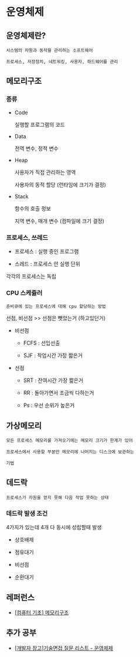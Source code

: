 # 운영체제

## 운영체제란?

    시스템의 자원과 동작을 관리하는 소프트웨어

    프로세스, 저장장치, 네트워킹, 사용자, 하드웨어를 관리

## 메모리구조

### 종류

- Code

  실행할 프로그램의 코드

- Data

  전역 변수, 정적 변수

- Heap

  사용자가 직접 관리하는 영역

  사용자의 동적 할당 (런타임에 크기가 결정)

- Stack

  함수의 호출 정보

  지역 변수, 매개 변수 (컴파일에 크기 결정)

### 프로세스, 쓰레드

- 프로세스 : 실행 중인 프로그램

- 스레드 : 프로세스 안 실행 단위

각각의 프로세스는 독립

### CPU 스케쥴러

    준비큐에 있는 프로세스에 대해 cpu 할당하는 방법

선점, 비선점 >> 선점은 뺏았는거 (하고있던거)

- 비선점

  - FCFS : 선입선출

  - SJF : 작업시간 가장 짧은거

- 선점

  - SRT : 잔여시간 가장 짧은거

  - RR : 돌아가면서 조금씩 다하는거

  - Ps : 우선 순위가 높은거

## 가상메모리

    모든 프로세스 메모리를 가져오기에는 메모리 크기가 한계가 있어

    프로세스에서 사용할 부분만 메모리에 나머지는 디스크에 보관하는

    기법

## 데드락

    프로세스가 자원을 얻지 못해 다음 작업 못하는 상태

### 데드락 발생 조건

4가지가 있는데 4개 다 동시에 성립할때 발생

- 상호배제

- 점유대기

- 비선점

- 순환대기

## 레퍼런스

- [[컴퓨터 기초] 메모리구조](https://jinshine.github.io/2018/05/17/%EC%BB%B4%ED%93%A8%ED%84%B0%20%EA%B8%B0%EC%B4%88/%EB%A9%94%EB%AA%A8%EB%A6%AC%EA%B5%AC%EC%A1%B0/)

## 추가 공부

- [[개발자 장고]기술면접 질문 리스트 - 운영체제](https://docs.google.com/document/d/17MDlmTwXcKo7xC_IExTxdDpLtdyPWssPmOt1cgDiaAc/edit)
